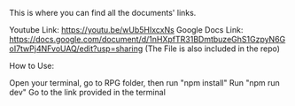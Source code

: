 This is where you can find all the documents' links.

Youtube Link: https://youtu.be/wUb5HIxcxNs Google Docs Link: https://docs.google.com/document/d/1nHXpfTR31BDmtbuzeGhS1GzpyN6GoI7twPj4NFvoUAQ/edit?usp=sharing (The File is also included in the repo)

How to Use:

Open your terminal, go to RPG folder, then run "npm install"
Run "npm run dev"
Go to the link provided in the terminal